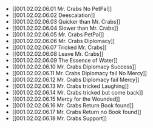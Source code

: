 - [[001.02.02.06.01 Mr. Crabs No PetPal]]
- [[001.02.02.06.02 Deescalation]]
- [[001.02.02.06.03 Quicker than Mr. Crabs]]
- [[001.02.02.06.04 Slower than Mr. Crabs]]
- [[001.02.02.06.05 Mr. Crabs PetPal]]
- [[001.02.02.06.06 Mr. Crabs Diplomacy]]
- [[001.02.02.06.07 Tricked Mr. Crabs]]
- [[001.02.02.06.08 Leave Mr. Crabs]]
- [[001.02.02.06.09 The Essence of Water]]
- [[001.02.02.06.10 Mr. Crabs Diplomacy Success]]
- [[001.02.02.06.11 Mr. Crabs Diplomacy fail No Mercy]]
- [[001.02.02.06.12 Mr. Crabs Diplomacy fail Mercy]]
- [[001.02.02.06.13 Mr. Crabs tricked Laughing]]
- [[001.02.02.06.14 Mr. Crabs tricked but come back]]
- [[001.02.02.06.15 Mercy for the Wounded]]
- [[001.02.02.06.16 Mr. Crabs Return Book found]]
- [[001.02.02.06.17 Mr. Crabs Return no Book found]]
- [[001.02.02.06.18 Mr. Crabs Support]]
